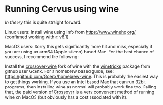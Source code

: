 # Running Cervus using wine

_In theory_ this is quite straight forward. 

Linux users: Install wine using info from https://www.winehq.org/ (confirmed working with ≥ v6.1)

MacOS users: Sorry this gets significantly more hit and miss, especially if you are using an arm64 (Apple silicon) based Mac. For the best chance of success, I recommend the following:

Install the [crossover-wine](https://github.com/Gcenx/winecx) fork of wine with the [winetricks](https://github.com/Gcenx/homebrew-wine) package from github user Gcenx. For a homebrew based guide, see: https://github.com/Gcenx/homebrew-wine. This is probably the easiest way to get things working. If you use an Intel based Mac that can run 32bit programs, then installing wine as normal will probably work fine too. Failing that, the paid version of [Crossover](https://www.codeweavers.com/crossover) is a very convenient method of running wine on MacOS (but obviously has a cost associated with it).


